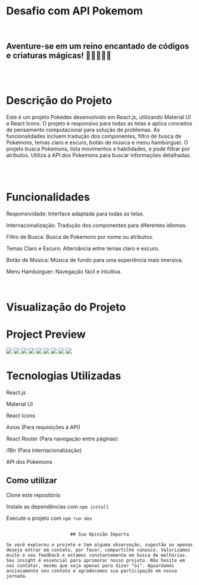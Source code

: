 
# Desafio com API Pokemom

<br>

## Aventure-se em um reino encantado de códigos e criaturas mágicas! 🌌✨🐉🧝‍♂️

<br>
<br>

# Descrição do Projeto


Este é um projeto Pokedex desenvolvido em React.js, utilizando Material UI e React Icons. O projeto é responsivo para todas as telas e aplica conceitos de pensamento computacional para solução de problemas. As funcionalidades incluem tradução dos componentes, filtro de busca de Pokemons, temas claro e escuro, botão de música e menu hambúrguer. O projeto busca Pokemons, lista movimentos e habilidades, e pode filtrar por atributos. Utiliza a API dos Pokemons para buscar informações detalhadas.

<br>
<br>

# Funcionalidades

 Responsividade: Interface adaptada para todas as telas.

Internacionalização: Tradução dos componentes para diferentes idiomas.

 Filtro de Busca: Busca de Pokemons por nome ou atributos.

 Temas Claro e Escuro: Alternância entre temas claro e escuro.

 Botão de Música: Música de fundo para uma experiência mais imersiva.

 Menu Hambúrguer: Navegação fácil e intuitiva.

 <br>

 # Visualização do Projeto
 
# Project Preview

<img src="./src/readme_assets/01.jpg">
<img src="./src/readme_assets/02.jpg">
<img src="./src/readme_assets/03.jpg">
<img src="./src/readme_assets/04.jpg">
<img src="./src/readme_assets/05.jpg">
<img src="./src/readme_assets/06.jpg">
<img src="./src/readme_assets/07.jpg">
<img src="./src/readme_assets/08.jpg">
<img src="./src/readme_assets/09.jpg">




<br>

 # Tecnologias Utilizadas
React.js

Material UI

React Icons

Axios (Para requisições à API)

React Router (Para navegação entre páginas)

i18n (Para internacionalização)

API dos Pokemons



## Como utilizar

Clone este repositório

Instale as dependências com `npm install`

Execute o projeto com `npm run dev`


```

                        ## Sua Opinião Importa

Se você explorou o projeto e tem alguma observação, sugestão ou apenas deseja entrar em contato, por favor, compartilhe conosco. Valorizamos muito o seu feedback e estamos constantemente em busca de melhorias. Seu insight é essencial para aprimorar nosso projeto. Não hesite em nos contatar, mesmo que seja apenas para dizer "oi". Aguardamos ansiosamente seu contato e agradecemos sua participação em nossa jornada.


